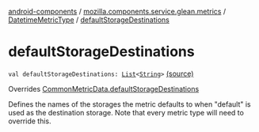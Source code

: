 [android-components](../../index.md) / [mozilla.components.service.glean.metrics](../index.md) / [DatetimeMetricType](index.md) / [defaultStorageDestinations](./default-storage-destinations.md)

# defaultStorageDestinations

`val defaultStorageDestinations: `[`List`](https://kotlinlang.org/api/latest/jvm/stdlib/kotlin.collections/-list/index.html)`<`[`String`](https://kotlinlang.org/api/latest/jvm/stdlib/kotlin/-string/index.html)`>` [(source)](https://github.com/mozilla-mobile/android-components/blob/master/components/service/glean/src/main/java/mozilla/components/service/glean/metrics/DatetimeMetricType.kt#L30)

Overrides [CommonMetricData.defaultStorageDestinations](../-common-metric-data/default-storage-destinations.md)

Defines the names of the storages the metric defaults to when
"default" is used as the destination storage.
Note that every metric type will need to override this.

